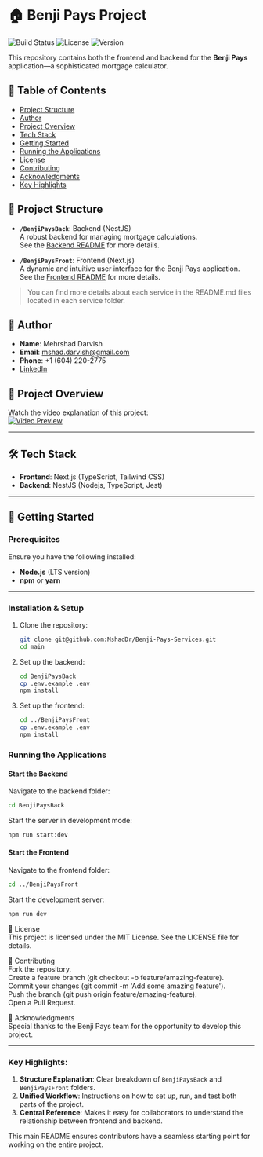 # 🏠 Benji Pays Project

![Build Status](https://img.shields.io/badge/build-passing-brightgreen)
![License](https://img.shields.io/badge/license-MIT-blue)
![Version](https://img.shields.io/badge/version-1.0.0-orange)

This repository contains both the frontend and backend for the **Benji Pays** application—a sophisticated mortgage calculator.

## 📂 Table of Contents

- [Project Structure](#project-structure)
- [Author](#author)
- [Project Overview](#project-overview)
- [Tech Stack](#tech-stack)
- [Getting Started](#getting-started)
- [Running the Applications](#running-the-applications)
- [License](#license)
- [Contributing](#contributing)
- [Acknowledgments](#acknowledgments)
- [Key Highlights](#key-highlights)

## 📂 Project Structure

- **`/BenjiPaysBack`**: Backend (NestJS)  
  A robust backend for managing mortgage calculations.  
  See the [Backend README](BenjiPaysBack/README.md) for more details.

- **`/BenjiPaysFront`**: Frontend (Next.js)  
  A dynamic and intuitive user interface for the Benji Pays application.  
  See the [Frontend README](BenjiPaysFront/README.md) for more details.

> You can find more details about each service in the README.md files located in each service folder.

## 👤 Author

- **Name**: Mehrshad Darvish
- **Email**: [mshad.darvish@gmail.com](mailto:mshad.darvish@gmail.com)
- **Phone**: +1 (604) 220-2775
- [LinkedIn](https://www.linkedin.com/in/mehrshad-darvish/)

## 🎥 Project Overview

Watch the video explanation of this project:  
[![Video Preview](https://blog.hansoninc.com/wp-content/uploads/2017/05/YouTube-logo-full_color.png)](https://youtu.be/uEjILEdAlao)

---

## 🛠 Tech Stack

- **Frontend**: Next.js (TypeScript, Tailwind CSS)
- **Backend**: NestJS (Nodejs, TypeScript, Jest)

---

## 🚀 Getting Started

### Prerequisites

Ensure you have the following installed:

- **Node.js** (LTS version)
- **npm** or **yarn**

---

### Installation & Setup

1. Clone the repository:

   ```bash
   git clone git@github.com:MshadDr/Benji-Pays-Services.git
   cd main
   ```

2. Set up the backend:

   ```bash
   cd BenjiPaysBack
   cp .env.example .env
   npm install
   ```

3. Set up the frontend:
   ```bash
   cd ../BenjiPaysFront
   cp .env.example .env
   npm install
   ```

### Running the Applications

#### Start the Backend

Navigate to the backend folder:

```bash
cd BenjiPaysBack
```

Start the server in development mode:

```bash
npm run start:dev
```

#### Start the Frontend

Navigate to the frontend folder:

```bash
cd ../BenjiPaysFront
```

Start the development server:

```bash
npm run dev
```

📄 License  
This project is licensed under the MIT License. See the LICENSE file for details.

🤝 Contributing  
Fork the repository.  
Create a feature branch (git checkout -b feature/amazing-feature).  
Commit your changes (git commit -m 'Add some amazing feature').  
Push the branch (git push origin feature/amazing-feature).  
Open a Pull Request.

🙏 Acknowledgments  
Special thanks to the Benji Pays team for the opportunity to develop this project.

---

### Key Highlights:

1. **Structure Explanation**: Clear breakdown of `BenjiPaysBack` and `BenjiPaysFront` folders.
2. **Unified Workflow**: Instructions on how to set up, run, and test both parts of the project.
3. **Central Reference**: Makes it easy for collaborators to understand the relationship between frontend and backend.

This main README ensures contributors have a seamless starting point for working on the entire project.
